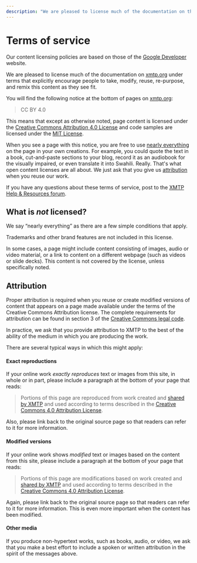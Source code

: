 ```yaml
---
description: "We are pleased to license much of the documentation on this site under terms that explicitly encourage people to take, modify, reuse, re-purpose, and remix this content as they see fit."
---
```


# Terms of service

Our content licensing policies are based on those of the [Google Developer](https://developers.google.com/site-policies) website.

We are pleased to license much of the documentation on [xmtp.org](https://xmtp.org/) under terms that explicitly encourage people to take, modify, reuse, re-purpose, and remix this content as they see fit.

You will find the following notice at the bottom of pages on [xmtp.org](https://xmtp.org/):

> CC BY 4.0

This means that except as otherwise noted, page content is licensed under the [Creative Commons Attribution 4.0 License](https://creativecommons.org/licenses/by/4.0/) and code samples are licensed under the [MIT License](http://opensource.org/licenses/MIT).

When you see a page with this notice, you are free to use [nearly everything](#what-is-not-licensed) on the page in your own creations. For example, you could quote the text in a book, cut-and-paste sections to your blog, record it as an audiobook for the visually impaired, or even translate it into Swahili. Really. That's what open content licenses are all about. We just ask that you give us [attribution](#attribution) when you reuse our work.

If you have any questions about these terms of service, post to the [XMTP Help & Resources forum](https://community.xmtp.org/c/help/9).

## What is _not_ licensed?

We say “nearly everything” as there are a few simple conditions that apply.

Trademarks and other brand features are not included in this license.

In some cases, a page might include content consisting of images, audio or video material, or a link to content on a different webpage (such as videos or slide decks). This content is not covered by the license, unless specifically noted.

## Attribution

Proper attribution is required when you reuse or create modified versions of content that appears on a page made available under the terms of the Creative Commons Attribution license. The complete requirements for attribution can be found in section 3 of the [Creative Commons legal code](https://creativecommons.org/licenses/by/4.0/legalcode).

In practice, we ask that you provide attribution to XMTP to the best of the ability of the medium in which you are producing the work.

There are several typical ways in which this might apply:

#### Exact reproductions

If your online work _exactly reproduces_ text or images from this site, in whole or in part, please include a paragraph at the bottom of your page that reads:

>Portions of this page are reproduced from work created and [shared by XMTP](https://xmtp.org/terms) and used according to terms described in the [Creative Commons 4.0 Attribution License](https://creativecommons.org/licenses/by/4.0/).

Also, please link back to the original source page so that readers can refer to it for more information.

#### Modified versions

If your online work shows _modified_ text or images based on the content from this site, please include a paragraph at the bottom of your page that reads:

>Portions of this page are modifications based on work created and [shared by XMTP](https://xmtp.org/terms) and used according to terms described in the [Creative Commons 4.0 Attribution License](https://creativecommons.org/licenses/by/4.0/).

Again, please link back to the original source page so that readers can refer to it for more information. This is even more important when the content has been modified.

#### Other media

If you produce non-hypertext works, such as books, audio, or video, we ask that you make a best effort to include a spoken or written attribution in the spirit of the messages above.
